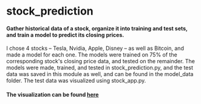 # stock_prediction

#### Gather historical data of a stock, organize it into training and test sets, and train a model to predict its closing prices.

I chose 4 stocks – Tesla, Nvidia, Apple, Disney – as well as Bitcoin, and made a model for each one. The models were trained on 75% of the corresponding stock's closing price data, and tested on the remainder. The models were made, trained, and tested in stock_prediction.py, and the test data was saved in this module as well, and can be found in the model_data folder. 
The test data was visualized using stock_app.py.

#### The visualization can be found [here](https://share.streamlit.io/hzarashid/stock_prediction/main/stock_app.py) 
